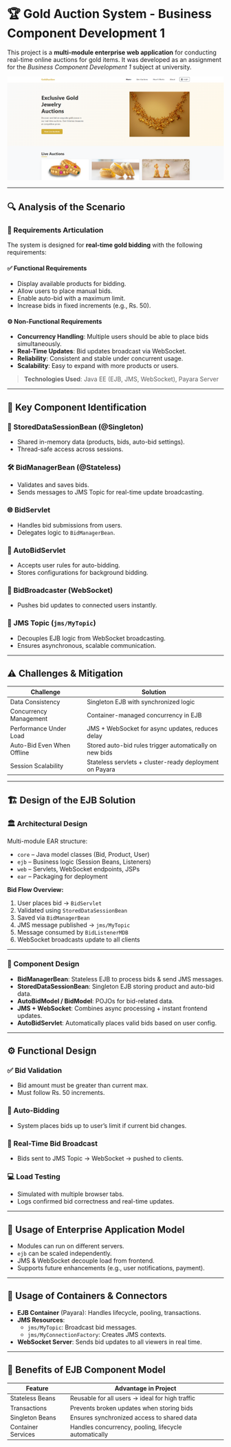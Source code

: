 # 🏆 Gold Auction System - Business Component Development 1

This project is a **multi-module enterprise web application** for conducting real-time online auctions for gold items. It was developed as an assignment for the *Business Component Development 1* subject at university.

![Gold Auction System Screenshot](https://github.com/saumya-sewmini/Gold-Auction/blob/66937dd330bf25c629ad8255acf2ddf72db0e083/Screenshot%202025-08-02%20013819.png)

---

## 🔍 Analysis of the Scenario

### 📝 Requirements Articulation

The system is designed for **real-time gold bidding** with the following requirements:

#### ✅ Functional Requirements
- Display available products for bidding.
- Allow users to place manual bids.
- Enable auto-bid with a maximum limit.
- Increase bids in fixed increments (e.g., Rs. 50).

#### ⚙️ Non-Functional Requirements
- **Concurrency Handling**: Multiple users should be able to place bids simultaneously.
- **Real-Time Updates**: Bid updates broadcast via WebSocket.
- **Reliability**: Consistent and stable under concurrent usage.
- **Scalability**: Easy to expand with more products or users.

> **Technologies Used**: Java EE (EJB, JMS, WebSocket), Payara Server

---

## 🧩 Key Component Identification

### 🧠 StoredDataSessionBean (@Singleton)
- Shared in-memory data (products, bids, auto-bid settings).
- Thread-safe access across sessions.

### 🛠 BidManagerBean (@Stateless)
- Validates and saves bids.
- Sends messages to JMS Topic for real-time update broadcasting.

### 🌐 BidServlet
- Handles bid submissions from users.
- Delegates logic to `BidManagerBean`.

### 🤖 AutoBidServlet
- Accepts user rules for auto-bidding.
- Stores configurations for background bidding.

### 📢 BidBroadcaster (WebSocket)
- Pushes bid updates to connected users instantly.

### 💬 JMS Topic (`jms/MyTopic`)
- Decouples EJB logic from WebSocket broadcasting.
- Ensures asynchronous, scalable communication.

---

## ⚠️ Challenges & Mitigation

| Challenge                        | Solution                                                                 |
|----------------------------------|--------------------------------------------------------------------------|
| Data Consistency                 | Singleton EJB with synchronized logic                                    |
| Concurrency Management           | Container-managed concurrency in EJB                                     |
| Performance Under Load           | JMS + WebSocket for async updates, reduces delay                         |
| Auto-Bid Even When Offline       | Stored auto-bid rules trigger automatically on new bids                  |
| Session Scalability              | Stateless servlets + cluster-ready deployment on Payara                  |

---

## 🏗 Design of the EJB Solution

### 🏛 Architectural Design

Multi-module EAR structure:
- `core` – Java model classes (Bid, Product, User)
- `ejb` – Business logic (Session Beans, Listeners)
- `web` – Servlets, WebSocket endpoints, JSPs
- `ear` – Packaging for deployment

**Bid Flow Overview:**
1. User places bid → `BidServlet`
2. Validated using `StoredDataSessionBean`
3. Saved via `BidManagerBean`
4. JMS message published → `jms/MyTopic`
5. Message consumed by `BidListenerMDB`
6. WebSocket broadcasts update to all clients

---

### 🔧 Component Design

- **BidManagerBean**: Stateless EJB to process bids & send JMS messages.
- **StoredDataSessionBean**: Singleton EJB storing product and auto-bid data.
- **AutoBidModel / BidModel**: POJOs for bid-related data.
- **JMS + WebSocket**: Combines async processing + instant frontend updates.
- **AutoBidServlet**: Automatically places valid bids based on user config.

---

## ⚙ Functional Design

### ✅ Bid Validation
- Bid amount must be greater than current max.
- Must follow Rs. 50 increments.

### 🔁 Auto-Bidding
- System places bids up to user’s limit if current bid changes.

### 📡 Real-Time Bid Broadcast
- Bids sent to JMS Topic → WebSocket → pushed to clients.

### 💻 Load Testing
- Simulated with multiple browser tabs.
- Logs confirmed bid correctness and real-time updates.

---

## 🧱 Usage of Enterprise Application Model

- Modules can run on different servers.
- `ejb` can be scaled independently.
- JMS & WebSocket decouple load from frontend.
- Supports future enhancements (e.g., user notifications, payment).

---

## 🚀 Usage of Containers & Connectors

- **EJB Container** (Payara): Handles lifecycle, pooling, transactions.
- **JMS Resources**:
  - `jms/MyTopic`: Broadcast bid messages.
  - `jms/MyConnectionFactory`: Creates JMS contexts.
- **WebSocket Server**: Sends bid updates to all viewers in real time.

---

## 🎯 Benefits of EJB Component Model

| Feature                  | Advantage in Project                                      |
|--------------------------|-----------------------------------------------------------|
| Stateless Beans          | Reusable for all users → ideal for high traffic           |
| Transactions             | Prevents broken updates when storing bids                 |
| Singleton Beans          | Ensures synchronized access to shared data                |
| Container Services       | Handles concurrency, pooling, lifecycle automatically     |


